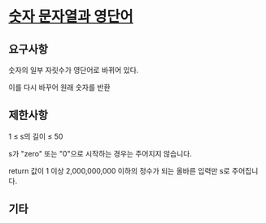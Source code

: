 # [숫자 문자열과 영단어](https://programmers.co.kr/learn/courses/30/lessons/81301)

## 요구사항

숫자의 일부 자릿수가 영단어로 바뀌어 있다.

이를 다시 바꾸어 원래 숫자를 반환

## 제한사항

1 ≤ s의 길이 ≤ 50

s가 "zero" 또는 "0"으로 시작하는 경우는 주어지지 않습니다.

return 값이 1 이상 2,000,000,000 이하의 정수가 되는 올바른 입력만 s로 주어집니다.

## 기타
